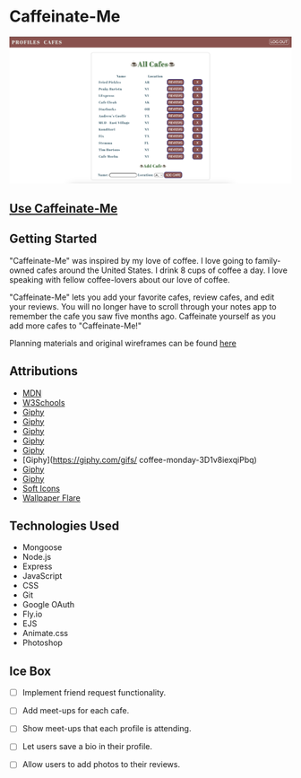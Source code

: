 # Caffeinate-Me

![Caffeinate-Me Screenshot](./public/images/ScreenshotCaffeinateMe.png)

## [Use Caffeinate-Me](https://caffeinate-me.fly.dev)

## Getting Started
"Caffeinate-Me" was inspired by my love of coffee.  I love going to family-owned cafes around the United States.  I drink 8 cups of coffee a day. I love speaking with fellow coffee-lovers about our love of coffee.

"Caffeinate-Me" lets you add your favorite cafes, review cafes, and edit your reviews.  You will no longer have to scroll through your notes app to remember the cafe you saw five months ago.  Caffeinate yourself as you add more cafes to "Caffeinate-Me!"

Planning materials and original wireframes can be found [here](https://trello.com/b/M4Np6xbo/caffeinate-me)

## Attributions

* [MDN](https://www.w3schools.com/)
* [W3Schools](https://www.w3schools.com/)
* [Giphy](https://giphy.com/gifs/hoppip-coffee-time-adventure-687qS11pXwjCM)
* [Giphy](https://giphy.com/gifs/coffee-snow-white-3oriO04qxVReM5rJEA)
* [Giphy](https://giphy.com/gifs/coffee-the-devil-wears-prada-miranda-priestly-xUOrwpPFzqDh48XEek)
* [Giphy](https://giphy.com/gifs/oZEBLugoTthxS)
* [Giphy](https://giphy.com/gifs/originals-retro-l46Cbqvg6gxGvh2PS)
* [Giphy](https://giphy.com/gifs/
coffee-monday-3D1v8iexqiPbq)
* [Giphy](https://giphy.com/gifs/season-15-the-simpsons-15x22-3orif4JrJbG1J4X9Ze)
* [Giphy](https://giphy.com/gifs/spiderworking-digital-coffee-no-for-you-3u2cnOElyhIRmW1LTE)
* [Soft Icons](https://www.softicons.com/toolbar-icons/32x32-free-design-icons-by-aha-soft/coffee-icon)
* [Wallpaper Flare](https://www.wallpaperflare.com/autumn-leaves-background-tree-coffee-colorful-mug-cup-wallpaper-ysvmv/download/2880x1800)

## Technologies Used
* Mongoose
* Node.js
* Express
* JavaScript
* CSS
* Git
* Google OAuth
* Fly.io
* EJS
* Animate.css
* Photoshop

## Ice Box
- [ ] Implement friend request functionality.
- [ ] Add meet-ups for each cafe.
- [ ] Show meet-ups that each profile is attending.
- [ ] Let users save a bio in their profile.
- [ ] Allow users to add photos to their reviews.



